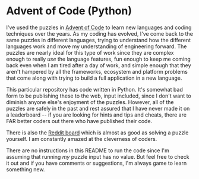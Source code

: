 # Advent of Code (Python)

I've used the puzzles in [Advent of Code](https://adventofcode.com/) to learn new languages and coding techniques over
the years. As my coding has evolved, I've come back to the same puzzles in different languages, trying to understand how
the different languages work and move my understanding of engineering forward. The puzzles are nearly ideal for this
type of work since they are complex enough to really *use* the language features, fun enough to keep me coming back even
when I am tired after a day of work, and simple enough that they aren't hampered by all the frameworks, ecosystem and
platform problems that come along with trying to build a full application in a new language.

This particular repository has code written in Python. It's somewhat bad form to be publishing these to the web, input
included, since I don't want to diminish anyone else's enjoyment of the puzzles. However, all of the puzzles are safely
in the past and rest assured that I have never made it on a leaderboard -- if you are looking for hints and tips and
cheats, there are FAR better coders out there who have published their code.

There is also the [Reddit board](https://www.reddit.com/r/adventofcode/) which is almost as good as solving a puzzle
yourself. I am constantly amazed at the cleverness of coders.

There are no instructions in this README to run the code since I'm assuming that running *my* puzzle input has no value.
But feel free to check it out and if you have comments or suggestions, I'm always game to learn something new.
